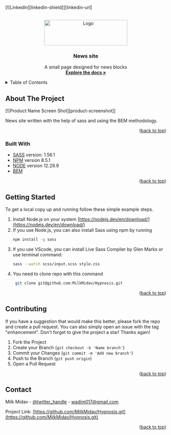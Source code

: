 <a name="readme-top"></a>

[![LinkedIn][linkedin-shield]][linkedin-url]

<!-- PROJECT LOGO -->
<br />
<div align="center">
  <a href="https://github.com/MilkMidav/Hypnosis.git">
    <img src="img/readme_img/logo.png" alt="Logo" width="260" height="80">
  </a>

<h3 align="center">News site</h3>

  <p align="center">
    A small page designed for news blocks
    <br />
    <a href="https://github.com/MilkMidav/Hypnosis"><strong>Explore the docs »</strong></a>
  </p>
</div>

<!-- TABLE OF CONTENTS -->
<details>
  <summary>Table of Contents</summary>
  <ol>
    <li>
      <a href="#about-the-project">About The Project</a>
      <ul>
        <li><a href="#built-with">Built With</a></li>
      </ul>
    </li>
    <li>
      <a href="#getting-started">Getting Started</a>
      <ul>
        <li><a href="#prerequisites">Prerequisites</a></li>
        <li><a href="#installation">Installation</a></li>
      </ul>
    </li>
    <li><a href="#usage">Usage</a></li>
    <li><a href="#roadmap">Roadmap</a></li>
    <li><a href="#contributing">Contributing</a></li>
    <li><a href="#license">License</a></li>
    <li><a href="#contact">Contact</a></li>
    <li><a href="#acknowledgments">Acknowledgments</a></li>
  </ol>
</details>

<!-- ABOUT THE PROJECT -->

## About The Project

[![Product Name Screen Shot][product-screenshot]]

News site written with the help of sass and using the BEM methodology.

<p align="right">(<a href="#readme-top">back to top</a>)</p>

### Built With

- [SASS] version: 1.56.1
- [NPM] version 8.5.1
- [NODE] version 12.29.9
- [BEM]

<p align="right">(<a href="#readme-top">back to top</a>)</p>

<!-- GETTING STARTED -->

## Getting Started

To get a local copy up and running follow these simple example steps.

1. Install Node.js on your system [https://nodejs.dev/en/download/](https://nodejs.dev/en/download/)
2. If you use Node.js, you can also install Sass using npm by running
   ```sh
   npm install -g sass
   ```
3. If you use VScode, you can install Live Sass Compiler by Glen Marks or use terminal command:
   ```sh
   sass --watch scss/input.scss style.css
   ```
4. You need to clone repo with this command
   ```sh
    git clone git@github.com:MilkMidav/Hypnosis.git
   ```

<p align="right">(<a href="#readme-top">back to top</a>)</p>

<!-- CONTRIBUTING -->

## Contributing

If you have a suggestion that would make this better, please fork the repo and create a pull request. You can also simply open an issue with the tag "enhancement".
Don't forget to give the project a star! Thanks again!

1. Fork the Project
2. Create your Branch (`git checkout -b 'Name branch'`)
3. Commit your Changes (`git commit -m 'Add new branch'`)
4. Push to the Branch (`git push origin`)
5. Open a Pull Request

<p align="right">(<a href="#readme-top">back to top</a>)</p>

## Contact

Milk Midav - [@twitter_handle](https://twitter.com/twitter_handle) - wadim017@gmail.com

Project Link: [https://github.com/MilkMidav/Hypnosis.git](https://github.com/MilkMidav/Hypnosis.git)

<p align="right">(<a href="#readme-top">back to top</a>)</p>

<!-- MARKDOWN LINKS & IMAGES -->
<!-- https://www.markdownguide.org/basic-syntax/#reference-style-links -->

[bem]: https://ru.bem.info/
[sass]: https://sass-lang.com/
[npm]: https://www.npmjs.com/
[node]: https://nodejs.org/en/
